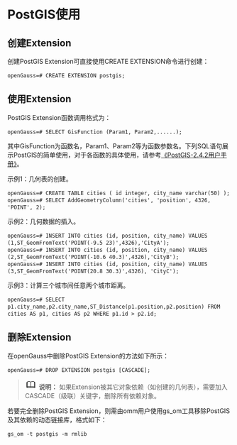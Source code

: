 # PostGIS使用<a name="ZH-CN_TOPIC_0000001201277572"></a>

## 创建Extension<a name="section21088306113"></a>

创建PostGIS Extension可直接使用CREATE EXTENSION命令进行创建：

```
openGauss=# CREATE EXTENSION postgis;
```

## 使用Extension<a name="section107391050141118"></a>

PostGIS Extension函数调用格式为：

```
openGauss=# SELECT GisFunction (Param1, Param2,......);
```

其中GisFunction为函数名，Param1、Param2等为函数参数名。下列SQL语句展示PostGIS的简单使用，对于各函数的具体使用，请参考[《PostGIS-2.4.2用户手册》](https://download.osgeo.org/postgis/docs/postgis-2.4.2.pdf)。

示例1：几何表的创建。

```
openGauss=# CREATE TABLE cities ( id integer, city_name varchar(50) );
openGauss=# SELECT AddGeometryColumn('cities', 'position', 4326, 'POINT', 2);
```

示例2：几何数据的插入。

```
openGauss=# INSERT INTO cities (id, position, city_name) VALUES (1,ST_GeomFromText('POINT(-9.5 23)',4326),'CityA');
openGauss=# INSERT INTO cities (id, position, city_name) VALUES (2,ST_GeomFromText('POINT(-10.6 40.3)',4326),'CityB');
openGauss=# INSERT INTO cities (id, position, city_name) VALUES (3,ST_GeomFromText('POINT(20.8 30.3)',4326), 'CityC');
```

示例3：计算三个城市间任意两个城市距离。

```
openGauss=# SELECT p1.city_name,p2.city_name,ST_Distance(p1.position,p2.position) FROM cities AS p1, cities AS p2 WHERE p1.id > p2.id;
```

## 删除Extension<a name="section1587441381220"></a>

在openGauss中删除PostGIS Extension的方法如下所示：

```
openGauss=# DROP EXTENSION postgis [CASCADE];
```

>![](public_sys-resources/icon-note.gif) **说明：** 
>如果Extension被其它对象依赖（如创建的几何表），需要加入CASCADE（级联）关键字，删除所有依赖对象。

若要完全删除PostGIS Extension，则需由omm用户使用gs\_om工具移除PostGIS及其依赖的动态链接库，格式如下：

```
gs_om -t postgis -m rmlib
```

